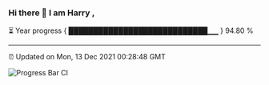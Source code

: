 ### Hi there 👋 I am Harry , 

⏳ Year progress { ████████████████████████████▁▁ } 94.80 %

---

⏰ Updated on Mon, 13 Dec 2021 00:28:48 GMT

![Progress Bar CI](https://github.com/duykhang68/duykhang68/workflows/Progress%20Bar%20CI/badge.svg)
